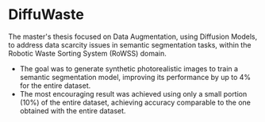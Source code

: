 # DiffuWaste
The master's thesis focused on Data Augmentation, using Diffusion Models, to address data scarcity issues in semantic segmentation tasks, within the Robotic Waste Sorting System (RoWSS) domain.
- The goal was to generate synthetic photorealistic images to train a semantic segmentation model, improving its performance by up to 4% for the entire dataset.
- The most encouraging result was achieved using only a small portion (10\%) of the entire dataset, achieving accuracy comparable to the one obtained with the entire dataset.
